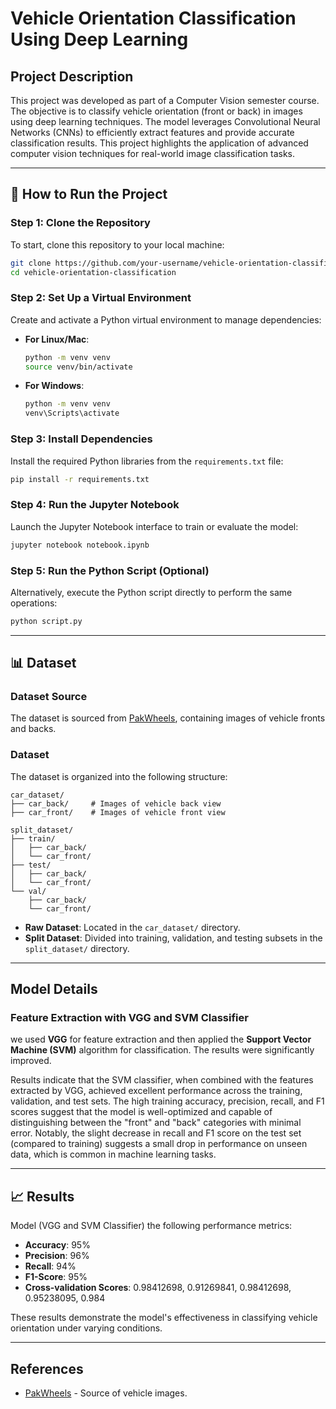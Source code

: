 
# Vehicle Orientation Classification Using Deep Learning

## Project Description

This project was developed as part of a Computer Vision semester course. The objective is to classify vehicle orientation (front or back) in images using deep learning techniques. The model leverages Convolutional Neural Networks (CNNs) to efficiently extract features and provide accurate classification results. This project highlights the application of advanced computer vision techniques for real-world image classification tasks.

----------

## 🚀 How to Run the Project

### Step 1: Clone the Repository

To start, clone this repository to your local machine:

```bash
git clone https://github.com/your-username/vehicle-orientation-classification.git
cd vehicle-orientation-classification

```

### Step 2: Set Up a Virtual Environment

Create and activate a Python virtual environment to manage dependencies:

-   **For Linux/Mac**:
    
    ```bash
    python -m venv venv
    source venv/bin/activate
    
    ```
    
-   **For Windows**:
    
    ```bash
    python -m venv venv
    venv\Scripts\activate
    
    ```
    

### Step 3: Install Dependencies

Install the required Python libraries from the `requirements.txt` file:

```bash
pip install -r requirements.txt

```

### Step 4: Run the Jupyter Notebook

Launch the Jupyter Notebook interface to train or evaluate the model:

```bash
jupyter notebook notebook.ipynb

```

### Step 5: Run the Python Script (Optional)

Alternatively, execute the Python script directly to perform the same operations:

```bash
python script.py

```

----------

## 📊 Dataset

### Dataset Source

The dataset is sourced from [PakWheels](https://www.pakwheels.com/), containing images of vehicle fronts and backs.

### Dataset 

The dataset is organized into the following structure:

```
car_dataset/
├── car_back/     # Images of vehicle back view
├── car_front/    # Images of vehicle front view

split_dataset/
├── train/
│   ├── car_back/
│   └── car_front/
├── test/
│   ├── car_back/
│   └── car_front/
└── val/
    ├── car_back/
    └── car_front/

```

-   **Raw Dataset**: Located in the `car_dataset/` directory.
-   **Split Dataset**: Divided into training, validation, and testing subsets in the `split_dataset/` directory.

----------

## Model Details

### Feature Extraction with VGG and SVM Classifier

we used **VGG** for feature extraction and then applied the **Support Vector Machine (SVM)** algorithm for classification. The results were significantly improved.

Results indicate that the SVM classifier, when combined with the features extracted by VGG, achieved excellent performance across the training, validation, and test sets. The high training accuracy, precision, recall, and F1 scores suggest that the model is well-optimized and capable of distinguishing between the "front" and "back" categories with minimal error. Notably, the slight decrease in recall and F1 score on the test set (compared to training) suggests a small drop in performance on unseen data, which is common in machine learning tasks.

----------

## 📈 Results

Model (VGG and SVM Classifier)  the following performance metrics:

-   **Accuracy**: 95%
-   **Precision**: 96%
-   **Recall**: 94%
-   **F1-Score**: 95%
-   **Cross-validation Scores**: 0.98412698, 0.91269841, 0.98412698, 0.95238095, 0.984

These results demonstrate the model's effectiveness in classifying vehicle orientation under varying conditions.

----------

## References

-   [PakWheels](https://www.pakwheels.com/) - Source of vehicle images.


